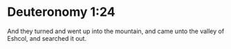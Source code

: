 # Deuteronomy 1:24

And they turned and went up into the mountain, and came unto the valley of Eshcol, and searched it out.